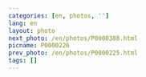 ```yaml
---
categories: [en, photos, '']
lang: en
layout: photo
next_photo: /en/photos/P0000388.html
picname: P0000226
prev_photo: /en/photos/P0000225.html
tags: []
---
```

